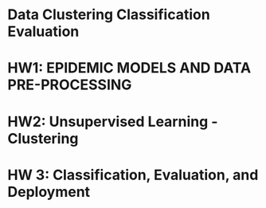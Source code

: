 # Data Clustering Classification Evaluation

# HW1: EPIDEMIC MODELS AND DATA PRE-PROCESSING
# HW2: Unsupervised Learning - Clustering
# HW 3: Classification, Evaluation, and Deployment